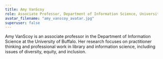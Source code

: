 ```yaml
---
title: Amy VanScoy
role: Associate Professor, Department of Information Science, University at Buffalo
avatar_filename: "amy_vanscoy_avatar.jpg"
superuser: false
---
```

Amy VanScoy is an associate professor in the Department of Information Science at the University of Buffalo. Her research focuses on practitioner thinking and professional work in library and information science, including issues of diversity, equity, and inclusion.